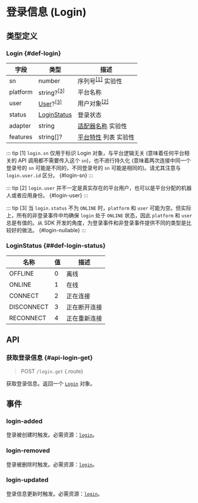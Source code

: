 # 登录信息 (Login)

## 类型定义

### Login {#def-login}

| 字段 | 类型 | 描述 |
| --- | --- | --- |
| sn | number | 序列号<sup>[[1]](#login-sn)</sup> <badge type="warning">实验性</badge> |
| platform | string?<sup>[[3]](#login-nullable)</sup> | 平台名称 |
| user | [User](./user.md)?<sup>[[3]](#login-nullable)</sup> | 用户对象<sup>[[2]](#login-user)</sup> |
| status | [LoginStatus](#def-login-status) | 登录状态 |
| adapter | string | [适配器名称](../advanced/internal.md#platform-adapter) <badge type="warning">实验性</badge> |
| features | string[]? | [平台特性](../protocol/api.md#platform-features) 列表 <badge type="warning">实验性</badge> |

::: tip
[1] `login.sn` 仅用于标识 Login 对象，与平台逻辑无关 (意味着任何平台相关的 API 调用都不需要传入这个 `sn`)，也不进行持久化 (意味着两次连接中同一个登录号的 `sn` 可能是不同的，不同登录号的 `sn` 可能是相同的)。请尤其注意与 `login.user.id` 区分。 {#login-sn}
:::

::: tip
[2] `login.user` 并不一定是真实存在的平台用户，也可以是平台分配的机器人或者应用身份。 {#login-user}
:::

::: tip
[3] 当 `login.status` 不为 `ONLINE` 时，`platform` 和 `user` 可能为空。但实际上，所有的非登录事件中均确保 `login` 处于 `ONLINE` 状态，因此 `platform` 和 `user` 总是有值的。从 SDK 开发的角度，为登录事件和非登录事件提供不同的类型是比较好的做法。 {#login-nullable}
:::

### LoginStatus {##def-login-status}

| 名称 | 值 | 描述 |
| --- | --- | --- |
| OFFLINE | 0 | 离线 |
| ONLINE | 1 | 在线 |
| CONNECT | 2 | 正在连接 |
| DISCONNECT | 3 | 正在断开连接 |
| RECONNECT | 4 | 正在重新连接 |

## API

### 获取登录信息 {#api-login-get}

> <badge>POST</badge> `/login.get` {.route}

获取登录信息。返回一个 [`Login`](#def-login) 对象。

## 事件

### login-added

登录被创建时触发。必需资源：[`login`](#def-login)。

### login-removed

登录被删除时触发。必需资源：[`login`](#def-login)。

### login-updated

登录信息更新时触发。必需资源：[`login`](#def-login)。

